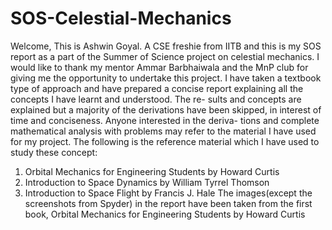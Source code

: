 # SOS-Celestial-Mechanics

Welcome, This is Ashwin Goyal. A CSE freshie from IITB and this is my
SOS report as a part of the Summer of Science project on celestial mechanics.
I would like to thank my mentor Ammar Barbhaiwala and the MnP club for
giving me the opportunity to undertake this project.
I have taken a textbook type of approach and have prepared a concise
report explaining all the concepts I have learnt and understood. The re-
sults and concepts are explained but a majority of the derivations have been
skipped, in interest of time and conciseness. Anyone interested in the deriva-
tions and complete mathematical analysis with problems may refer to the
material I have used for my project.
The following is the reference material which I have used to study these
concept:
1. Orbital Mechanics for Engineering Students by Howard Curtis
2. Introduction to Space Dynamics by William Tyrrel Thomson
3. Introduction to Space Flight by Francis J. Hale
The images(except the screenshots from Spyder) in the report have been
taken from the first book, Orbital Mechanics for Engineering Students by
Howard Curtis
